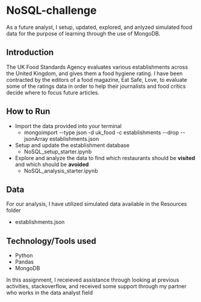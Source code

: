 # NoSQL-challenge
 
As a future analyst, I setup, updated, explored, and anlyzed simulated food data for the purpose of learning through the use of MongoDB.

## **Introduction**<br/>
The UK Food Standards Agency evaluates various establishments across the United Kingdom, and gives them a food hygiene rating. I have been contracted by the editors of a food magazine, Eat Safe, Love, to evaluate some of the ratings data in order to help their journalists and food critics decide where to focus future articles.

## **How to Run** <br/>
* Import the data provided into your terminal <br/>
  * mongoimport --type json -d uk_food -c establishments --drop --jsonArray establishments.json <br/>
* Setup and update the establishment database <br/>
  * NoSQL_setup_starter.ipynb <br/>
* Explore and analyze the data to find which restaurants should be **visited** and which should be **avoided** <br/>
  * NoSQL_analysis_starter.ipynb  <br/>

## **Data**
For our analysis, I have utilized simulated data available in the Resources folder <br/>
   * establishments.json <br/>

## **Technology/Tools used**
* Python <br/>
* Pandas <br/>
* MongoDB <br/>

In this assignment, I receieved assistance through looking at previous activities, stackoverflow, and received some support through my partner who works in the data analyst field
